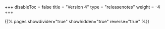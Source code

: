 +++
disableToc = false
title = "Version 4"
type = "releasenotes"
weight = -4
+++

{{% pages showdivider="true" showhidden="true" reverse="true" %}}
